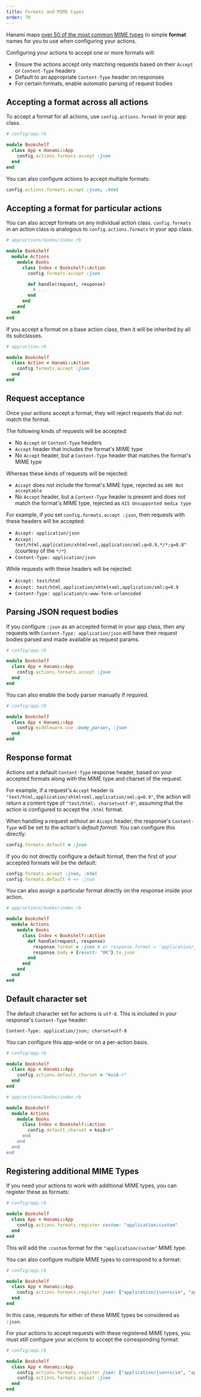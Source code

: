 ```yaml
---
title: Formats and MIME types
order: 70
---
```


Hanami maps [over 50 of the most common MIME types][built-in-formats] to simple **format** names for you to use when configuring your actions.

[built-in-formats]: https://github.com/hanami/controller/blob/dc5bb2a1db48b0ccf3faf52aac20eaef0fd135a3/lib/hanami/action/mime.rb#L15-L69

Configuring your actions to accept one or more formats will:

- Ensure the actions accept only matching requests based on their `Accept` or `Content-Type` headers
- Default to an appropriate `Content-Type` header on responses
- For certain formats, enable automatic parsing of request bodies

## Accepting a format across all actions

To accept a format for all actions, use `config.actions.format` in your app class.

```ruby
# config/app.rb

module Bookshelf
  class App < Hanami::App
    config.actions.formats.accept :json
  end
end
```

You can also configure actions to accept multiple formats:

```ruby
config.actions.formats.accept :json, :html
```

## Accepting a format for particular actions

You can also accept formats on any individual action class. `config.formats` in an action class is
analogous to `config.actions.formats` in your app class.

```ruby
# app/actions/books/index.rb

module Bookshelf
  module Actions
    module Books
      class Index < Bookshelf::Action
        config.formats.accept :json

        def handle(request, response)
          # ...
        end
      end
    end
  end
end
```

If you accept a format on a base action class, then it will be inherited by all its subclasses.

```ruby
# app/action.rb

module Bookshelf
  class Action < Hanami::Action
    config.formats.accept :json
  end
end
```

## Request acceptance

Once your actions accept a format, they will reject requests that do not match the format.

The following kinds of requests will be accepted:

- No `Accept` or `Content-Type` headers
- `Accept` header that includes the format's MIME type
- No `Accept` header, but a `Content-Type` header that matches the format's MIME type

Whereas these kinds of requests will be rejected:

- `Accept` does not include the format's MIME type, rejected as `406 Not acceptable`
- No `Accept` header, but a `Content-Type` header is present and does not match the format's MIME type, rejected as `415 Unsupported media type`

For example, if you set `config.formats.accept :json`, then requests with these headers will be accepted:

- `Accept: application/json`
- `Accept: text/html,application/xhtml+xml,application/xml;q=0.9,*/*;q=0.8"` (courtesy of the `*/*`)
- `Content-Type: application/json`

While requests with these headers will be rejected:

- `Accept: text/html`
- `Accept: text/html,application/xhtml+xml,application/xml;q=0.9`
- `Content-Type: application/x-www-form-urlencoded`

## Parsing JSON request bodies

If you configure `:json` as an accepted format in your app class, then any requests with `Content-Type: application/json` will have their request bodies parsed and made available as request params.

```ruby
# config/app.rb

module Bookshelf
  class App < Hanami::App
    config.actions.formats.accept :json
  end
end
```

You can also enable the body parser manually if required.

```ruby
# config/app.rb

module Bookshelf
  class App < Hanami::App
    config.middleware.use :body_parser, :json
  end
end
```

## Response format

Actions set a default `Content-Type` response header, based on your accepted formats along with the MIME type and charset of the request.

For example, if a request's `Accept` header is `"text/html,application/xhtml+xml,application/xml;q=0.9"`, the action will return a content type of `"text/html; charset=utf-8"`, assuming that the action is configured to accept the `:html` format.

When handling a request _without_ an `Accept` header, the response's `Content-Type` will be set to the action's _default format_. You can configure this directly:

```ruby
config.formats.default = :json
```

If you do not directly configure a default format, then the first of your accepted formats will be the default:

```ruby
config.formats.accept :json, :html
config.formats.default # => :json
```

You can also assign a particular format directly on the response inside your action.

```ruby
# app/actions/books/index.rb

module Bookshelf
  module Actions
    module Books
      class Index < Bookshelf::Action
        def handle(request, response)
          response.format = :json # or response.format = "application/json"
          response.body = {result: "OK"}.to_json
        end
      end
    end
  end
end
```


## Default character set

The default character set for actions is `utf-8`. This is included in your response's `Content-Type` header:

```text
Content-Type: application/json; charset=utf-8
```

You can configure this app-wide or on a per-action basis.

```ruby
# config/app.rb

module Bookshelf
  class App < Hanami::App
    config.actions.default_charset = "koi8-r"
  end
end
```

```ruby
# app/actions/books/index.rb

module Bookshelf
  module Actions
    module Books
      class Index < Bookshelf::Action
        config.default_charset = koi8-r"
      end
    end
  end
end
```

## Registering additional MIME Types

If you need your actions to work with additional MIME types, you can register these as formats:

```ruby
# config/app.rb

module Bookshelf
  class App < Hanami::App
    config.actions.formats.register custom: "application/custom"
  end
end
```

This will add the `:custom` format for the `"application/custom"` MIME type.

You can also configure multiple MIME types to correspond to a format:

```ruby
# config/app.rb

module Bookshelf
  class App < Hanami::App
    config.actions.formats.register json: ["application/json+scim", "application/json"]
  end
end
```

In this case, requests for either of these MIME types be considered as `:json`.

For your actions to accept requests with these registered MIME types, you must still configure your acctions to accept the corresponding format:

```ruby
# config/app.rb

module Bookshelf
  class App < Hanami::App
    config.actions.formats.register json: ["application/json+scim", "application/json"]
    config.actions.formats.accept :json
  end
end
```
